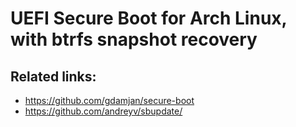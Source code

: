 # UEFI Secure Boot for Arch Linux, with btrfs snapshot recovery

## Related links:

- https://github.com/gdamjan/secure-boot
- https://github.com/andreyv/sbupdate/
